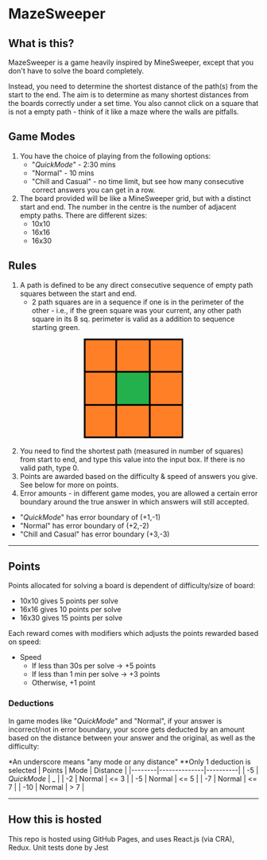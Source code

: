 # MazeSweeper


## What is this?

MazeSweeper is a game heavily inspired by MineSweeper, except that you don't have to solve the board completely. 

Instead, you need to determine the shortest distance of the path(s) from the start to the end. The aim is to determine as many shortest distances from the boards correctly under a set time. You also cannot click on a square that is not a empty path - think of it like a maze where the walls are pitfalls.

## Game Modes
 1. You have the choice of playing from the following options:
    - "*QuickMode*" - 2:30 mins
    - "Normal" - 10 mins
    - "Chill and Casual" - no time limit, but see how many consecutive correct answers you can get in a row.
 2. The board provided will be like a MineSweeper grid, but with a distinct start and end. The number in the centre is the number of adjacent empty paths. There are different sizes:
    - 10x10
    - 16x16
    - 16x30

## Rules
 1. A path is defined to be any direct consecutive sequence of empty path squares between the start and end. 
    - 2 path squares are in a sequence if one is in the perimeter of the other - i.e., if the green square was your current, any other path square in its 8 sq. perimeter is valid as a addition to sequence starting green. 

<p align="center">
  <img width="200" height="200" src="./squares.png">
</p>

 2. You need to find the shortest path (measured in number of squares) from start to end, and type this value into the input box. If there is no valid path, type 0.
 3. Points are awarded based on the difficulty & speed of answers you give. See below for more on points.
 4. Error amounts - in different game modes, you are allowed a certain error boundary around the true answer in which answers will still accepted.
  - "*QuickMode*" has error boundary of (+1,-1)
  - "Normal" has error boundary of (+2,-2)
  - "Chill and Casual" has error boundary (+3,-3)

---

## Points

Points allocated for solving a board is dependent of difficulty/size of board:
 - 10x10 gives 5 points per solve
 - 16x16 gives 10 points per solve
 - 16x30 gives 15 points per solve

Each reward comes with modifiers which adjusts the points rewarded based on speed:
 - Speed
    - If less than 30s per solve -> +5 points
    - If less than 1 min per solve -> +3 points
    - Otherwise, +1 point

### Deductions
In game modes like "*QuickMode*" and "Normal", if your answer is incorrect/not in error boundary, your score gets deducted by an amount based on the distance between your answer and the original, as well as the difficulty:

\*An underscore means "any mode or any distance"
\**Only 1 deduction is selected
| Points | Mode         | Distance | 
|--------|--------------|----------| 
|   -5   | *QuickMode*  |    _     |
|   -2   |    Normal    |  <= 3    |
|   -5   |    Normal    |  <= 5    |
|   -7   |    Normal    |  <= 7    |
|   -10  |    Normal    |   > 7    |


---

## How this is hosted

This repo is hosted using GitHub Pages, and uses React.js (via CRA), Redux.
Unit tests done by Jest